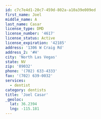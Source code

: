 ```yaml
---
id: c7c7e4d1-20c7-459d-802a-a10a39e009ed
first_name: Joel
middle_name: A
last_name: Casar
license_type: DMD
license_number: '4617'
license_status: Active
license_expiration: '42185'
address: '1306 W Craig Rd'
address_2: '#H'
city: 'North Las Vegas'
state: NV
zip: '89032'
phone: '(702) 633-4333'
fax: '(702) 639-0032'
services:
  - dentist
category: dentists
title: 'Joel Casar'
_geoloc:
  lat: 36.2394
  lng: -115.181
---
```

